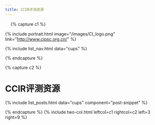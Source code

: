 ```yaml
---
title: CCIR评测资源
---
```

　
{% capture c1 %}

{% include portrait.html image="/images/CI_logo.png" link="http://www.cipsc.org.cn/" %}

{% include list_nav.html data="cups" %}

{% endcapture %}

{% capture c2 %}

# <i class="fas fa-feather-alt"></i>CCIR评测资源
<p></p>
{% include list_posts.html data="cups" component="post-snippet" %}

{% endcapture %}
{% include two-col.html leftcol=c1 rightcol=c2 left=3 right=9 %}